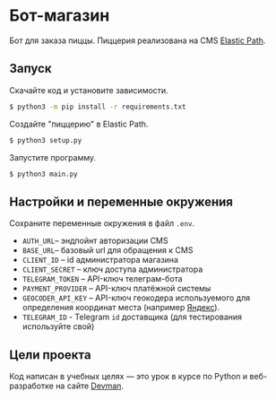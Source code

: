 # Бот-магазин

Бот для заказа пиццы. Пиццерия реализована на CMS [Elastic Path](https://www.elasticpath.com).

## Запуск

Скачайте код и установите зависимости.

```bash
$ python3 -m pip install -r requirements.txt
```

Создайте "пиццерию" в Elastic Path.
```bash
$ python3 setup.py
```

Запустите программу.
```bash
$ python3 main.py
```

## Настройки и переменные окружения

Сохраните переменные окружения в файл `.env`.

- `AUTH_URL`– эндпойнт авторизации CMS
- `BASE_URL`– базовый url для обращения к CMS
- `CLIENT_ID` – id администратора магазина
- `CLIENT_SECRET` – ключ доступа администратора
- `TELEGRAM_TOKEN` – API-ключ телеграм-бота
- `PAYMENT_PROVIDER` – API-ключ платёжной системы
- `GEOCODER_API_KEY` – API-ключ геокодера используемого для определения координат места (например [Яндекс](https://developer.tech.yandex.ru/services/)).
- `TELEGRAM_ID` - Telegram `id` доставщика (для тестирования используйте свой)

## Цели проекта

Код написан в учебных целях — это урок в курсе по Python и веб-разработке на сайте [Devman](https://dvmn.org).
